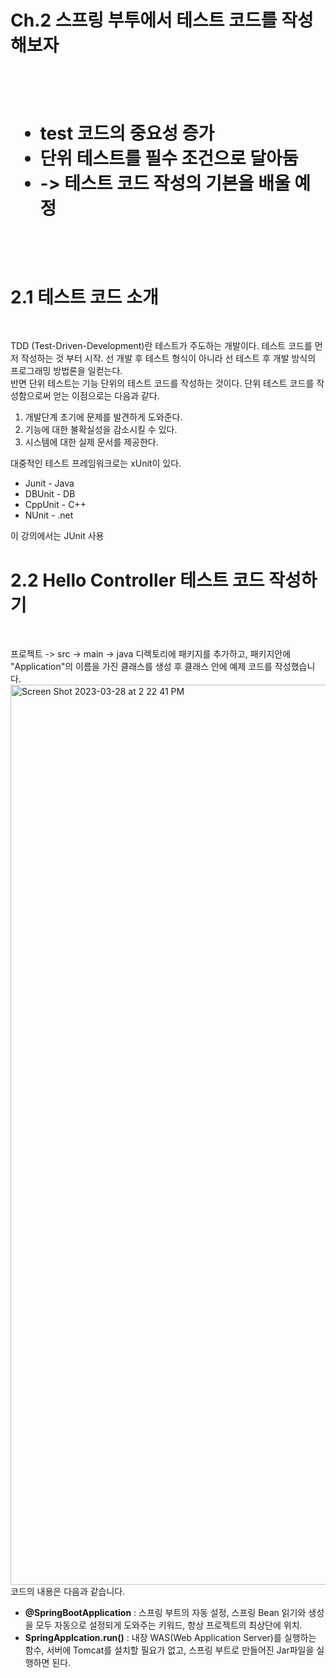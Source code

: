 <h1>Ch.2 스프링 부투에서 테스트 코드를 작성해보자 <h1>
 <br>
  <ul>
    <li> test 코드의 중요성 증가
    <li> 단위 테스트를 필수 조건으로 달아둠
    <li> -> 테스트 코드 작성의 기본을 배울 예정
   </ul>
  <br>
  <h1>2.1 테스트 코드 소개 </h1>
  <br>
  <p>TDD (Test-Driven-Development)란 테스트가 주도하는 개발이다. 테스트 코드를 먼저 작성하는 것 부터 시작. 선 개발 후 테스트 형식이 아니라 선 테스트 후 개발 방식의 프로그래밍 방법론을 일컫는다.<br>
    반면 단위 테스트는 기능 단위의 테스트 코드를 작성하는 것이다. 단위 테스트 코드를 작성함으로써 얻는 이점으로는 다음과 같다. 
    <ol>
      <li> 개발단계 초기에 문제를 발견하게 도와준다.
      <li> 기능에 대한 불확실성을 감소시킬 수 있다.
      <li> 시스템에 대한 실제 문서를 제공한다.
  </ol>
  대중적인 테스트 프레임워크로는 xUnit이 있다.
  <ul>
    <li> Junit - Java
    <li> DBUnit - DB
    <li> CppUnit - C++
    <li> NUnit - .net
  </ul>
  이 강의에서는 JUnit 사용
  </p>
  <h1>2.2 Hello Controller 테스트 코드 작성하기</h1>
 <br>
 <p>
  프로젝트 -> src -> main -> java 디렉토리에 패키지를 추가하고, 패키지안에 "Application"의 이름을 가진 클래스를 생성 후 클래스 안에 예제 코드를 작성했습니다.
  <img width="1440" alt="Screen Shot 2023-03-28 at 2 22 41 PM" src="https://user-images.githubusercontent.com/87971454/228136168-01e3aba6-42ef-4fb8-963f-2e29679c498e.png">
  코드의 내용은 다음과 같습니다.
  <ul>
   <li> <strong>@SpringBootApplication</strong> : 스프링 부트의 자동 설정, 스프링 Bean 읽기와 생성을 모두 자동으로 설정되게 도와주는 키워드, 항상 프로젝트의 최상단에 위치.
       <li> <strong>SpringApplcation.run()</strong> : 내장 WAS(Web Application Server)를 실행하는 함수, 서버에 Tomcat를 설치할 필요가 없고, 스프링 부트로 만들어진 Jar파일을 실행하면 된다.
  </ul>
 </p>
